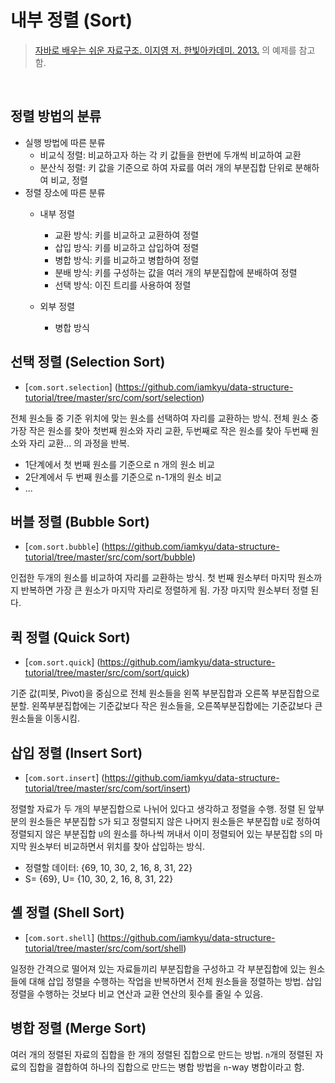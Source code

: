 # 내부 정렬 (Sort) 

> [자바로 배우는 쉬운 자료구조. 이지영 저. 한빛아카데미. 2013.](http://book.naver.com/bookdb/book_detail.nhn?bid=7278662) 의 예제를 참고함.

<br>

## 정렬 방법의 분류
- 실행 방법에 따른 분류
	- 비교식 정렬: 비교하고자 하는 각 키 값들을 한번에 두개씩 비교하여 교환
	- 분산식 정렬: 키 값을 기준으로 하여 자료를 여러 개의 부분집합 단위로 분해하여 비교, 정렬
- 정렬 장소에 따른 분류
	- 내부 정렬
		- 교환 방식: 키를 비교하고 교환하여 정렬
		- 삽입 방식: 키를 비교하고 삽입하여 정렬
		- 병합 방식: 키를 비교하고 병합하여 정렬
		- 분배 방식: 키를 구성하는 값을 여러 개의 부분집합에 분배하여 정렬
		- 선택 방식: 이진 트리를 사용하여 정렬
		
	- 외부 정렬 
		- 병합 방식  

## 선택 정렬 (Selection Sort)
- [`com.sort.selection`] (https://github.com/iamkyu/data-structure-tutorial/tree/master/src/com/sort/selection) 

전체 원소들 중 기준 위치에 맞는 원소를 선택하여 자리를 교환하는 방식. 전체 원소 중 가장 작은 원소를 찾아 첫번째 원소와 자리 교환, 두번째로 작은 원소를 찾아 두번째 원소와 자리 교환... 의 과정을 반복. 

- 1단계에서 첫 번째 원소를 기준으로 n 개의 원소 비교
- 2단계에서 두 번째 원소를 기준으로 n-1개의 원소 비교
- ...

## 버블 정렬 (Bubble Sort)
- [`com.sort.bubble`] (https://github.com/iamkyu/data-structure-tutorial/tree/master/src/com/sort/bubble)

인접한 두개의 원소를 비교하여 자리를 교환하는 방식. 첫 번째 원소부터 마지막 원소까지 반복하면 가장 큰 원소가 마지막 자리로 정렬하게 됨. 가장 마지막 원소부터 정렬 된다.

## 퀵 정렬 (Quick Sort)
- [`com.sort.quick`] (https://github.com/iamkyu/data-structure-tutorial/tree/master/src/com/sort/quick)

기준 값(피봇, Pivot)을 중심으로 전체 원소들을 왼쪽 부분집합과 오른쪽 부분집합으로 분할. 왼쪽부분집합에는 기준값보다 작은 원소들을, 오른쪽부분집합에는 기준값보다 큰 원소들을 이동시킴. 

## 삽입 정렬 (Insert Sort)
- [`com.sort.insert`] (https://github.com/iamkyu/data-structure-tutorial/tree/master/src/com/sort/insert)

정렬할 자료가 두 개의 부분집합으로 나뉘어 있다고 생각하고 정렬을 수행. 정렬 된 앞부분의 원소들은 부분집합 `S`가 되고 정렬되지 않은 나머지 원소들은 부분집합 `U`로 정하여 정렬되지 않은 부분집합 `U`의 원소를 하나씩 꺼내서 이미 정렬되어 있는 부분집합 `S`의 마지막 원소부터 비교하면서 위치를 찾아 삽입하는 방식.

- 정렬할 데이터: {69, 10, 30, 2, 16, 8, 31, 22}
- S= {69}, U= {10, 30, 2, 16, 8, 31, 22}

## 셸 정렬 (Shell Sort)
- [`com.sort.shell`] (https://github.com/iamkyu/data-structure-tutorial/tree/master/src/com/sort/shell)

일정한 간격으로 떨어져 있는 자료들끼리 부분집합을 구성하고 각 부분집합에 있는 원소들에 대해 삽입 정렬을 수행하는 작업을 반복하면서 전체 원소들을 정렬하는 방법. 삽입 정렬을 수행하는 것보다 비교 연산과 교환 연산의 횟수를 줄일 수 있음.

## 병합 정렬 (Merge Sort)
여러 개의 정렬된 자료의 집합을 한 개의 정렬된 집합으로 만드는 방법. `n`개의 정렬된 자료의 집합을 결합하여 하나의 집합으로 만드는 병합 방법을 `n`-way 병합이라고 함.